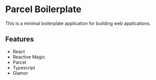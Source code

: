 # Parcel Boilerplate

This is a minimal boilerplate application for building web applications.

## Features

- React
- Reactive Magic
- Parcel
- Typescript
- Glamor
